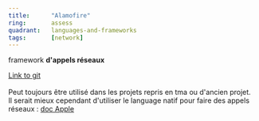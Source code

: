 ```yaml
---
title:      "Alamofire"
ring:       assess
quadrant:   languages-and-frameworks
tags:       [network]
---
```


<p>framework <b>d'appels réseaux</b></p>
<p><a href=""https://github.com/Alamofire/Alamofire"">Link to git</a> <br /> <br />
Peut toujours être utilisé dans les projets repris en tma ou d'ancien projet.<br />
Il serait mieux cependant d'utiliser le language natif pour faire des appels réseaux : <a href=""https://developer.apple.com/documentation/foundation/urlrequest"">doc Apple</a></p>
